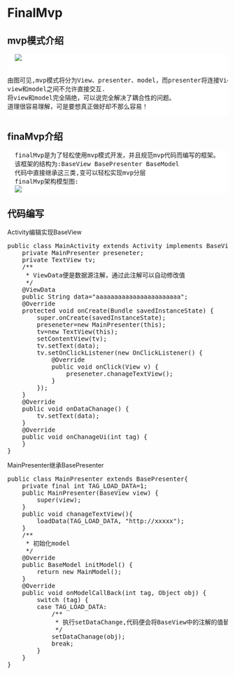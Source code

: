 # FinalMvp
<h2>mvp模式介绍</h2>
<pre  style="background:#ffffff;">
  <img src="http://a.hiphotos.baidu.com/baike/c0%3Dbaike80%2C5%2C5%2C80%2C26/sign=0d3000fa9c25bc313f5009ca3fb6e6d4/8b82b9014a90f603534849733c12b31bb051ed0e.jpg"/>
  
  由图可见,mvp模式将分为View、presenter、model，而presenter将连接View和model，
  view和model之间不允许直接交互.
  将view和model完全隔绝，可以说完全解决了耦合性的问题。
  道理很容易理解，可是要想真正做好却不那么容易！
</pre>
<h2>finaMvp介绍</h2>
<pre style="background:#ffffff;">
  finalMvp是为了轻松使用mvp模式开发，并且规范mvp代码而编写的框架。
  该框架的结构为:BaseView BasePresenter BaseModel
  代码中直接继承这三类,变可以轻松实现mvp分层
  finalMvp架构模型图:
  <img src="https://github.com/yuanfen7650/FinalMvp/blob/master/README/finaMvpDXF.png?raw=true"/>
</pre>
<h2>代码编写</h2>
Activity编辑实现BaseView
<pre>
public class MainActivity extends Activity implements BaseView{
	private MainPresenter preseneter;
	private TextView tv;
	/**
	 * ViewData便是数据源注解，通过此注解可以自动修改值
	 */
	@ViewData
	public String data="aaaaaaaaaaaaaaaaaaaaaaa";
    @Override
    protected void onCreate(Bundle savedInstanceState) {
        super.onCreate(savedInstanceState);
        preseneter=new MainPresenter(this);
        tv=new TextView(this);
        setContentView(tv);
        tv.setText(data);
        tv.setOnClickListener(new OnClickListener() {
			@Override
			public void onClick(View v) {
				preseneter.chanageTextView();
			}
		});
    }
	@Override
	public void onDataChanage() {
		tv.setText(data);
	}
	@Override
	public void onChanageUi(int tag) {
	}
}
</pre>
MainPresenter继承BasePresenter
<pre>
public class MainPresenter extends BasePresenter{
	private final int TAG_LOAD_DATA=1;
	public MainPresenter(BaseView view) {
		super(view);
	}
	public void chanageTextView(){
		loadData(TAG_LOAD_DATA, "http://xxxxx");
	}
	/**
	 * 初始化model
	 */
	@Override
	public BaseModel initModel() {
		return new MainModel();
	}
	@Override
	public void onModelCallBack(int tag, Object obj) {
		switch (tag) {
		case TAG_LOAD_DATA:
			/**
			 * 执行setDataChange,代码便会将BaseView中的注解的值替换为obj，并执行BaseView下的onDataChanage方法，通知BaseView修改ui
			 */
			setDataChanage(obj);
			break;
		}
	}
}
</pre>
